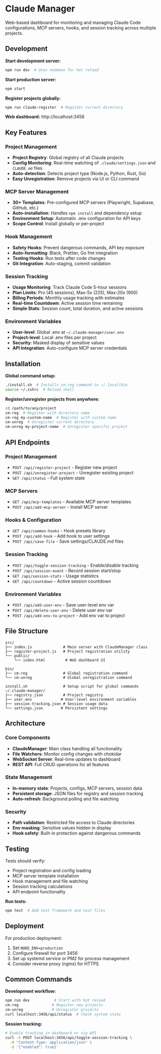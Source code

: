 # Claude Manager

Web-based dashboard for monitoring and managing Claude Code configurations, MCP servers, hooks, and session tracking across multiple projects.

## Development

**Start development server:**
```bash
npm run dev  # Uses nodemon for hot reload
```

**Start production server:**
```bash
npm start
```

**Register projects globally:**
```bash
npm run claude:register  # Register current directory
```

**Web dashboard:** http://localhost:3456

## Key Features

### Project Management
- **Project Registry**: Global registry of all Claude projects
- **Config Monitoring**: Real-time watching of `.claude/settings.json` and `CLAUDE.md` files
- **Auto-detection**: Detects project type (Node.js, Python, Rust, Go)
- **Easy Unregistration**: Remove projects via UI or CLI command

### MCP Server Management  
- **30+ Templates**: Pre-configured MCP servers (Playwright, Supabase, GitHub, etc.)
- **Auto-installation**: Handles `npm install` and dependency setup
- **Environment Setup**: Automatic .env configuration for API keys
- **Scope Control**: Install globally or per-project

### Hook Management
- **Safety Hooks**: Prevent dangerous commands, API key exposure
- **Auto-formatting**: Black, Prettier, Go fmt integration  
- **Testing Hooks**: Run tests after code changes
- **Git Integration**: Auto-staging, commit validation

### Session Tracking
- **Usage Monitoring**: Track Claude Code 5-hour sessions
- **Plan Limits**: Pro (45 sessions), Max-5x (225), Max-20x (900)
- **Billing Periods**: Monthly usage tracking with estimates
- **Real-time Countdown**: Active session time remaining
- **Simple Stats**: Session count, total duration, and active sessions

### Environment Variables
- **User-level**: Global .env at `~/.claude-manager/user.env`
- **Project-level**: Local .env files per project
- **Security**: Masked display of sensitive values
- **API Integration**: Auto-configure MCP server credentials

## Installation

**Global command setup:**
```bash
./install.sh  # Installs cm-reg command to ~/.local/bin
source ~/.zshrc  # Reload shell
```

**Register/unregister projects from anywhere:**
```bash
cd /path/to/any/project
cm-reg  # Register with directory name
cm-reg my-custom-name  # Register with custom name
cm-unreg  # Unregister current directory
cm-unreg my-project-name  # Unregister specific project
```

## API Endpoints

### Project Management
- `POST /api/register-project` - Register new project
- `POST /api/unregister-project` - Unregister existing project
- `GET /api/status` - Full system state

### MCP Servers
- `GET /api/mcp-templates` - Available MCP server templates
- `POST /api/add-mcp-server` - Install MCP server

### Hooks & Configuration  
- `GET /api/common-hooks` - Hook presets library
- `POST /api/add-hook` - Add hook to user settings
- `POST /api/save-file` - Save settings/CLAUDE.md files

### Session Tracking
- `POST /api/toggle-session-tracking` - Enable/disable tracking
- `POST /api/session-event` - Record session start/stop
- `GET /api/session-stats` - Usage statistics
- `GET /api/countdown` - Active session countdown

### Environment Variables
- `POST /api/add-user-env` - Save user-level env var
- `POST /api/delete-user-env` - Delete user env var  
- `POST /api/add-env-to-project` - Add env var to project

## File Structure

```
src/
├── index.js              # Main server with ClaudeManager class
├── register-project.js   # Project registration utility
└── public/
    └── index.html         # Web dashboard UI

bin/
├── cm-reg                # Global registration command
└── cm-unreg              # Global unregistration command

install.sh                # Setup script for global commands
~/.claude-manager/
├── registry.json         # Project registry
├── user.env             # User-level environment variables  
├── session-tracking.json # Session usage data
└── settings.json        # Persistent settings
```

## Architecture

### Core Components
- **ClaudeManager**: Main class handling all functionality
- **File Watchers**: Monitor config changes with chokidar
- **WebSocket Server**: Real-time updates to dashboard
- **REST API**: Full CRUD operations for all features

### State Management
- **In-memory state**: Projects, configs, MCP servers, session data
- **Persistent storage**: JSON files for registry and session tracking
- **Auto-refresh**: Background polling and file watching

### Security
- **Path validation**: Restricted file access to Claude directories
- **Env masking**: Sensitive values hidden in display
- **Hook safety**: Built-in protection against dangerous commands

## Testing

Tests should verify:
- Project registration and config loading
- MCP server template installation  
- Hook management and file watching
- Session tracking calculations
- API endpoint functionality

**Run tests:**
```bash
npm test  # Add test framework and test files
```

## Deployment

For production deployment:
1. Set `NODE_ENV=production`
2. Configure firewall for port 3456
3. Set up systemd service or PM2 for process management
4. Consider reverse proxy (nginx) for HTTPS

## Common Commands

**Development workflow:**
```bash
npm run dev           # Start with hot reload
cm-reg               # Register new projects
cm-unreg             # Unregister projects  
curl localhost:3456/api/status  # Check system state
```

**Session tracking:**
```bash
# Enable tracking in dashboard or via API
curl -X POST localhost:3456/api/toggle-session-tracking \
  -H "Content-Type: application/json" \
  -d '{"enabled": true}'
```